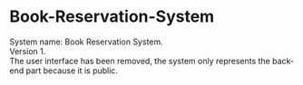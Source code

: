 # Book-Reservation-System
System name: Book Reservation System.  
Version 1.  
The user interface has been removed, the system only represents the back-end part because it is public.  
